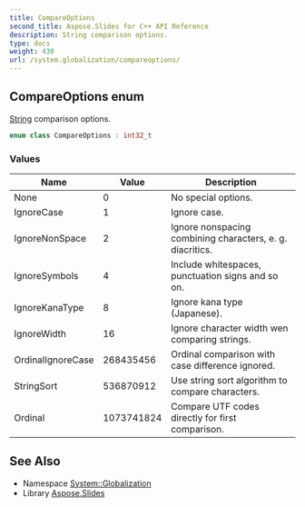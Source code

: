 ```yaml
---
title: CompareOptions
second_title: Aspose.Slides for C++ API Reference
description: String comparison options.
type: docs
weight: 430
url: /system.globalization/compareoptions/
---
```

## CompareOptions enum


[String](../../system/string/) comparison options.

```cpp
enum class CompareOptions : int32_t
```

### Values

| Name | Value | Description |
| --- | --- | --- |
| None | 0 | No special options. |
| IgnoreCase | 1 | Ignore case. |
| IgnoreNonSpace | 2 | Ignore nonspacing combining characters, e. g. diacritics. |
| IgnoreSymbols | 4 | Include whitespaces, punctuation signs and so on. |
| IgnoreKanaType | 8 | Ignore kana type (Japanese). |
| IgnoreWidth | 16 | Ignore character width wen comparing strings. |
| OrdinalIgnoreCase | 268435456 | Ordinal comparison with case difference ignored. |
| StringSort | 536870912 | Use string sort algorithm to compare characters. |
| Ordinal | 1073741824 | Compare UTF codes directly for first comparison. |

## See Also

* Namespace [System::Globalization](../)
* Library [Aspose.Slides](../../)